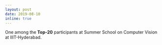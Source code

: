 ```yaml
---
layout: post
date: 2019-08-10 
inline: true
---
```


One among the **Top-20** participants at Summer School on Computer Vision at IIIT-Hyderabad.
